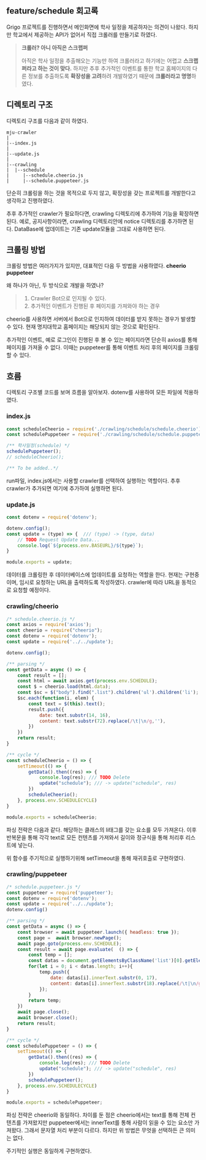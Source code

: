 ## feature/schedule 회고록
Grigo 프로젝트를 진행하면서 메인화면에 학사 일정을 제공하자는 의견이 나왔다.
하지만 학교에서 제공하는 API가 없어서 직접 크롤러를 만들기로 하였다.

> **크롤러? 아니 아직은 스크랩퍼**
>
>아직은 학사 일정을 추출해오는 기능만 하여 크롤러라고 하기에는 어렵고 **스크랩퍼라고 하는 것이 맞다.**
하지만 추후 추가적인 이벤트를 통한 학교 홈페이지의 다른 정보를 추출하도록 **확장성을 고려**하려 개발하였기 때문에 **크롤러라고 명명**하였다.

## 디렉토리 구조
디렉토리 구조를 다음과 같이 하였다.

```
mju-crawler
|
|--index.js
|
|--update.js
|
|--crawling
|  |--schedule
|     |--schedule.cheerio.js
|     |--schedule.puppeteer.js
```
단순히 크롤링을 하는 것을 목적으로 두지 않고, 확장성을 갖는 프로젝트를 개발한다고 생각하고 진행하였다.

추후 추가적인 crawler가 필요하다면, crawling 디렉토리에 추가하여 기능을 확장하면 된다.
예로, 공지사항이라면, crawling 디렉토리안에 notice 디렉토리를 추가하면 된다.
DataBase에 업데이트는 기존 update모듈을 그대로 사용하면 된다.

## 크롤링 방법
크롤링 방법은 여러가지가 있지만, 대표적인 다음 두 방법을 사용하였다.
**cheerio**
**puppeteer**

왜 하나가 아닌, 두 방식으로 개발을 하였나?
>1. Crawler Bot으로 인지될 수 있다.
>2. 추가적인 이벤트가 진행된 후 페이지를 가져와야 하는 경우

cheerio를 사용하면 서버에서 Bot으로 인지하여 데이터를 받지 못하는 경우가 발생할 수 있다.
현재 명지대학교 홈페이지는 해당되지 않는 것으로 확인된다.

추가적인 이벤트, 예로 로그인이 진행된 후 볼 수 있는 페이지라면 단순히 axios를 통해 페이지를 가져올 수 없다. 이때는 puppeteer를 통해 이벤트 처리 후의 페이지를 크롤링 할 수 있다.

## 흐름
디렉토리 구조별 코드를 보며 흐름을 알아보자.
dotenv를 사용하여 모든 파일에 적용하였다.
### index.js
```javascript
const scheduleCheerio = require('./crawling/schedule/schedule.cheerio');
const schedulePuppeteer = require('./crawling/schedule/schedule.puppeteer');

/** 학사일정(schedule) */
schedulePuppeteer();
// scheduleCheerio();

/** To be added..*/
```
run파일, index.js에서는 사용할 crawler를 선택하여 실행하는 역할이다.
추후 crawler가 추가되면 여기에 추가하여 실행하면 된다.
### update.js
```javascript
const dotenv = require('dotenv');

dotenv.config();
const update = (type) => {  /// (type) -> (type, data)
    // TODO Request Update Data...
    console.log(`${process.env.BASEURL}/${type}`);
}

module.exports = update;
```
데이터를 크롤링한 후 데이터베이스에 업데이트를 요청하는 역할을 한다.
현재는 구현중이며, 임시로 요청하는 URL을 출력하도록 작성하였다.
crawler에 따라 URL을 동적으로 요청할 예정이다.

### crawling/cheerio
```javascript
/* schedule.cheerio.js */
const axios = require('axios');
const cheerio = require("cheerio");
const dotenv = require('dotenv');
const update = require('../../update');

dotenv.config();

/** parsing */
const getData = async () => {
    const result = [];
    const html = await axios.get(process.env.SCHEDULE);
    const $ = cheerio.load(html.data);
    const $sc = $("body").find(".list").children('ul').children('li');
    $sc.each(function(i, elem) {
        const text = $(this).text();
        result.push({
            date: text.substr(14, 16),
            content: text.substr(72).replace(/\t|\n/g,''),
        })
    })
    return result;
}

/** cycle */
const scheduleCheerio = () => {
    setTimeout(() => {
        getData().then((res) => {
            console.log(res); /// TODO Delete
            update("schedule"); /// -> update("schedule", res)
        })
        scheduleCheerio();
    }, process.env.SCHEDULECYCLE)
}

module.exports = scheduleCheerio;
```

파싱 전략은 다음과 같다.
해당하는 클래스의 li태그를 갖는 요소를 모두 가져온다.
이후 반복문을 통해 각각 text로 모든 컨텐츠를 가져와서 길이와 정규식을 통해 처리후 리스트에 넣는다.

위 함수를 주기적으로 실행하기위해 setTimeout을 통해 재귀호출로 구현하였다.

### crawling/puppeteer
```javascript
/* schedule.puppeteer.js */
const puppeteer = require('puppeteer');
const dotenv = require('dotenv');
const update = require('../../update');
dotenv.config()

/** parsing */
const getData = async () => {
    const browser = await puppeteer.launch({ headless: true });
    const page =  await browser.newPage();
    await page.goto(process.env.SCHEDULE);
    const result = await page.evaluate(  () => {
        const temp = [];
        const datas = document.getElementsByClassName('list')[0].getElementsByTagName('li')
        for(let i = 0; i < datas.length; i++){
            temp.push({
                date: datas[i].innerText.substr(0, 17),
                content: datas[i].innerText.substr(18).replace(/\t|\n/g, ""),
            });
        }
        return temp;
    })
    await page.close();
    await browser.close();
    return result;
}

/** cycle */
const schedulePuppeteer = () => {
    setTimeout(() => {
        getData().then((res) => {
            console.log(res); /// TODO Delete
            update("schedule"); /// -> update("schedule", res)
        })
        schedulePuppeteer();
    }, process.env.SCHEDULECYCLE)
}

module.exports = schedulePuppeteer;

```

파싱 전략은 cheerio와 동일하다.
차이를 둔 점은 cheerio에서는 text를 통해 전체 컨텐츠를 가져왔지만 puppeteer에서는 innerText를 통해 사람이 읽을 수 있는 요소만 가져왔다. 그래서 문자열 처리 부분이 다르다. 하지만 위 방법은 무엇을 선택하든 큰 의미는 없다.

주기적인 실행은 동일하게 구현하였다.